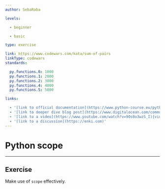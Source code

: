 ```yaml
---
author: SebaRaba

levels:

  - beginner

  - basic

type: exercise

link: https://www.codewars.com/kata/sum-of-pairs
linkType: codewars
standards:

  py.functions.0: 1000
  py.functions.1: 2000
  py.functions.2: 3000
  py.functions.4: 4000
  py.functions.5: 5000

links:

  - '[link to official documentation](https://www.python-course.eu/python3_functions.php){website}'
  - '[link to deeper dive blog post](https://www.digitalocean.com/community/tutorials/how-to-define-functions-in-python-3){website}'
  - '[link to a video](https://www.youtube.com/watch?v=9Os0o3wzS_I){video}'
  - '[link to a discussion](https://enki.com)'
---
```


# Python scope

---
## Exercise

Make use of `scope` effectively.
